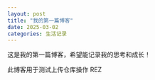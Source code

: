 ```yaml
---
layout: post
title: "我的第一篇博客"
date: 2025-03-02
categories: 生活记录
---
```


这是我的第一篇博客，希望能记录我的思考和成长！

此博客用于测试上传仓库操作 REZ
